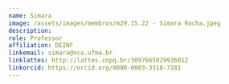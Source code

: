 ```yaml
---
name: Simara
image: /assets/images/membros/m29.15.22 - Simara Rocha.jpeg
description:
role: Professor
affiliation: DEINF
linkemail: simara@nca.ufma.br
linklattes: http://lattes.cnpq.br/3097665029936012
linkorcid: https://orcid.org/0000-0003-3318-7281
---
```



